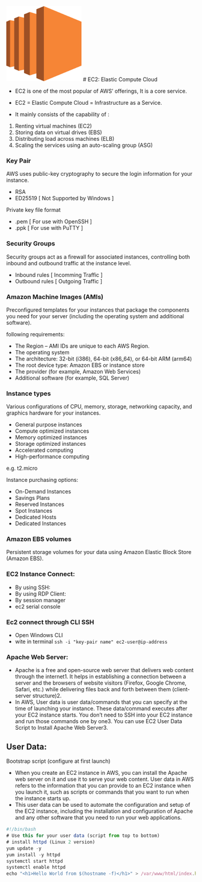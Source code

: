 <img src="https://github.com/vaibhavkapase1302/AWS-Services/blob/main/EC2%20Section/EC2%20Logo.png" width="200" height="200" alt="AWS EC2 Logo">
# EC2: Elastic Compute Cloud

* EC2 is one of the most popular of AWS’ offerings, It is a core service.
* EC2 = Elastic Compute Cloud = Infrastructure as a Service.
 
* It mainly consists of the capability of :
1. Renting virtual machines (EC2)
2. Storing data on virtual drives (EBS)
3. Distributing load across machines (ELB)
4. Scaling the services using an auto-scaling group (ASG)

### Key Pair
AWS uses public-key cryptography to secure the login information for your instance.
- RSA 
- ED25519 [ Not Supported by Windows ]

Private key file format
- .pem [ For use with OpenSSH ]
- .ppk [ For use with PuTTY ]
 
### Security Groups
Security groups act as a firewall for associated instances, controlling both inbound and outbound traffic at the instance level.
- Inbound rules [ Incomming Traffic ]
- Outbound rules [ Outgoing Traffic ]

### Amazon Machine Images (AMIs)
Preconfigured templates for your instances that package the components you need for your server (including the operating system and additional software).

following requirements:
- The Region – AMI IDs are unique to each AWS Region.
- The operating system
- The architecture: 32-bit (i386), 64-bit (x86_64), or 64-bit ARM (arm64)
- The root device type: Amazon EBS or instance store
- The provider (for example, Amazon Web Services)
- Additional software (for example, SQL Server)

### Instance types
Various configurations of CPU, memory, storage, networking capacity, and graphics hardware for your instances.
- General purpose instances
- Compute optimized instances
- Memory optimized instances
- Storage optimized instances
- Accelerated computing
- High-performance computing

e.g. t2.micro

Instance purchasing options:
- On-Demand Instances
- Savings Plans
- Reserved Instances
- Spot Instances
- Dedicated Hosts
- Dedicated Instances

### Amazon EBS volumes
Persistent storage volumes for your data using Amazon Elastic Block Store (Amazon EBS).

### EC2 Instance Connect:
* By using SSH:
* By using RDP Client:
* By session manager
* ec2 serial console

### Ec2 connect through CLI SSH
* Open Windows CLI 
* wite in terminal ```ssh -i "key-pair name" ec2-user@ip-address```



### Apache Web Server:
* Apache is a free and open-source web server that delivers web content through the internet1. It helps in establishing a connection between a server and the browsers of website visitors (Firefox, Google Chrome, Safari, etc.) while delivering files back and forth between them (client-server structure)2.
* In AWS, User data is user data/commands that you can specify at the time of launching your instance. These data/command executes after your EC2 instance starts. You don’t need to SSH into your EC2 instance and run those commands one by one3. You can use EC2 User Data Script to Install Apache Web Server3.


## User Data:
Bootstrap script (configure at first launch)

* When you create an EC2 instance in AWS, you can install the Apache web server on it and use it to serve your web content. User data in AWS refers to the information that you can provide to an EC2 instance when you launch it, such as scripts or commands that you want to run when the instance starts up. 
* This user data can be used to automate the configuration and setup of the EC2 instance, including the installation and configuration of Apache and any other software that you need to run your web applications.

```js
#!/bin/bash
# Use this for your user data (script from top to bottom)
# install httpd (Linux 2 version)
yum update -y
yum install -y httpd
systemctl start httpd
systemctl enable httpd
echo "<h1>Hello World from $(hostname -f)</h1>" > /var/www/html/index.html
```
